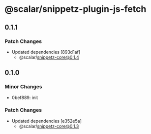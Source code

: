 # @scalar/snippetz-plugin-js-fetch

## 0.1.1

### Patch Changes

- Updated dependencies [893d1af]
  - @scalar/snippetz-core@0.1.4

## 0.1.0

### Minor Changes

- 0bef889: init

### Patch Changes

- Updated dependencies [e352e5a]
  - @scalar/snippetz-core@0.1.3
